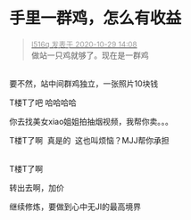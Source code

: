 # 手里一群鸡，怎么有收益


<div class="quote"><blockquote><font size="2"><a href="https://www.hostloc.com/forum.php?mod=redirect&amp;goto=findpost&amp;pid=9369107&amp;ptid=759797" target="_blank"><font color="#999999">l516q 发表于 2020-10-29 14:08</font></a></font><br />
做站一只鸡就够了。现在是一群鸡</blockquote></div><br />
要不然，站中间群鸡独立，一张照片10块钱

T楼T了吧 哈哈哈哈

你去找美女xiao姐姐拍抽烟视频，我帮你卖。。。

T楼T了啊&nbsp;&nbsp;真是的&nbsp;&nbsp;这也叫烦恼？MJJ帮你承担

<br />
T楼T了啊<img src="static/image/smiley/yct/011.gif" smilieid="33" border="0" alt="" />

转出去啊，加价

继续修炼，要做到心中无JI的最高境界
